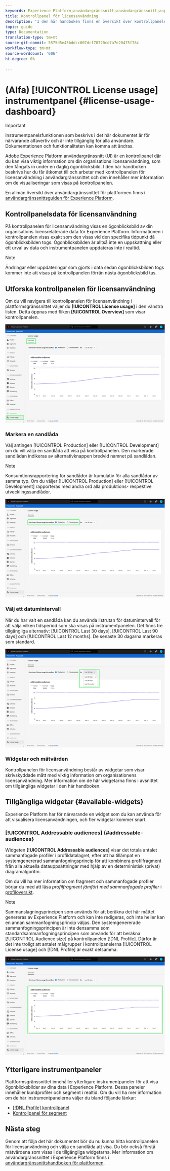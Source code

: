 ```yaml
---
keywords: Experience Platform;användargränssnitt;användargränssnitt;anpassning;kontrollpanel för licensanvändning;kontrollpanel;licensanvändning;berättigande;förbrukning
title: Kontrollpanel för licensanvändning
description: 'I den här handboken finns en översikt över kontrollpanelen för licensanvändning i Adobe Experience Platform användargränssnitt. '
topic: guide
type: Documentation
translation-type: tm+mt
source-git-commit: 5575d5e45bddcc007dcf78720cd7a7e20475f78c
workflow-type: tm+mt
source-wordcount: '606'
ht-degree: 0%

---
```



# (Alfa) [!UICONTROL License usage] instrumentpanel {#license-usage-dashboard}

>[!IMPORTANT]
>
>Instrumentpanelsfunktionen som beskrivs i det här dokumentet är för närvarande alfavertiv och är inte tillgänglig för alla användare. Dokumentationen och funktionaliteten kan komma att ändras.

Adobe Experience Platform användargränssnitt (UI) är en kontrollpanel där du kan visa viktig information om din organisations licensanvändning, som den fångats in under en daglig ögonblicksbild. I den här handboken beskrivs hur du får åtkomst till och arbetar med kontrollpanelen för licensanvändning i användargränssnittet och den innehåller mer information om de visualiseringar som visas på kontrollpanelen.

En allmän översikt över användargränssnittet för plattformen finns i [användargränssnittsguiden för Experience Platform](ui-guide.md).

## Kontrollpanelsdata för licensanvändning

På kontrollpanelen för licensanvändning visas en ögonblicksbild av din organisations licensrelaterade data för Experience Platform. Informationen i kontrollpanelen visas exakt som den visas vid den specifika tidpunkt då ögonblicksbilden togs. Ögonblicksbilden är alltså inte en uppskattning eller ett urval av data och instrumentpanelen uppdateras inte i realtid.

>[!NOTE]
>
>Ändringar eller uppdateringar som gjorts i data sedan ögonblicksbilden togs kommer inte att visas på kontrollpanelen förrän nästa ögonblicksbild tas.

## Utforska kontrollpanelen för licensanvändning

Om du vill navigera till kontrollpanelen för licensanvändning i plattformsgränssnittet väljer du **[!UICONTROL License usage]** i den vänstra listen. Detta öppnas med fliken **[!UICONTROL Overview]** som visar kontrollpanelen.

![](images/license-usage-dashboard/dashboard-overview.png)

### Markera en sandlåda

Välj antingen [!UICONTROL Production] eller [!UICONTROL Development] om du vill välja en sandlåda att visa på kontrollpanelen. Den markerade sandlådan indikeras av alternativknappen bredvid namnet på sandlådan.

>[!NOTE]
>
>Konsumtionsrapportering för sandlådor är kumulativ för alla sandlådor av samma typ. Om du väljer [!UICONTROL Production] eller [!UICONTROL Development] rapporteras med andra ord alla produktions- respektive utvecklingssandlådor.

![](images/license-usage-dashboard/select-sandbox.png)

### Välj ett datumintervall

När du har valt en sandlåda kan du använda listrutan för datumintervall för att välja vilken tidsperiod som ska visas på instrumentpanelen. Det finns tre tillgängliga alternativ: [!UICONTROL Last 30 days], [!UICONTROL Last 90 days] och [!UICONTROL Last 12 months]. De senaste 30 dagarna markeras som standard.

![](images/license-usage-dashboard/select-date-range.png)

### Widgetar och mätvärden

Kontrollpanelen för licensanvändning består av widgetar som visar skrivskyddade mått med viktig information om organisationens licensanvändning. Mer information om de här widgetarna finns i avsnittet om tillgängliga widgetar i den här handboken.

## Tillgängliga widgetar {#available-widgets}

Experience Platform har för närvarande en widget som du kan använda för att visualisera licensanvändningen, och fler widgetar kommer snart.

### [!UICONTROL Addressable audiences] {#addressable-audiences}

Widgeten **[!UICONTROL Addressable audiences]** visar det totala antalet sammanfogade profiler i profildatalagret, efter att ha tillämpat en systemgenererad sammanfogningsprincip för att kombinera profilfragment från alla aktuella datauppsättningar med hjälp av en deterministisk (privat) diagramalgoritm.

Om du vill ha mer information om fragment och sammanfogade profiler börjar du med att läsa *profilfragment jämfört med sammanfogade profiler* i [profilöversikt](../profile/home.md).

>[!NOTE]
>
>Sammanslagningsprincipen som används för att beräkna det här måttet genereras av Experience Platform och kan inte redigeras, och inte heller kan en annan sammanfogningsprincip väljas. Den systemgenererade sammanfogningsprincipen är inte densamma som standardsammanfogningsprincipen som används för att beräkna [!UICONTROL Audience size] på kontrollpanelen [!DNL Profile]. Därför är det inte troligt att antalet målgrupper i kontrollpanelerna [!UICONTROL License usage] och [!DNL Profile] är exakt detsamma.

![](images/license-usage-dashboard/addressable-audiences.png)

## Ytterligare instrumentpaneler

Plattformsgränssnittet innehåller ytterligare instrumentpaneler för att visa ögonblicksbilder av dina data i Experience Platform. Dessa paneler innehåller kundprofiler och segment i realtid. Om du vill ha mer information om de här instrumentpanelerna väljer du bland följande länkar:

* [[!DNL Profile] kontrollpanel](../profile/ui/profile-dashboard.md)
* [Kontrollpanel för segment](../segmentation/ui/segment-dashboard.md)

## Nästa steg

Genom att följa det här dokumentet bör du nu kunna hitta kontrollpanelen för licensanvändning och välja en sandlåda att visa. Du bör också förstå mätvärdena som visas i de tillgängliga widgetarna. Mer information om användargränssnittet i Experience Platform finns i [användargränssnittshandboken för plattformen](ui-guide.md).